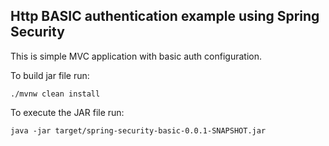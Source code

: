 ##  Http BASIC authentication example using Spring Security
This is simple MVC application with basic auth configuration.

To build jar file run: 

    ./mvnw clean install
    
 To execute the JAR file run:
 
    java -jar target/spring-security-basic-0.0.1-SNAPSHOT.jar
